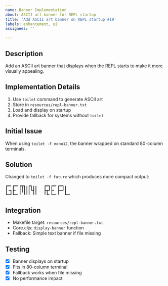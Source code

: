 ```yaml
---
name: Banner Implementation
about: ASCII art banner for REPL startup
title: 'Add ASCII art banner on REPL startup #19'
labels: enhancement, ui
assignees: ''

---
```


## Description

Add an ASCII art banner that displays when the REPL starts to make it more visually appealing.

## Implementation Details

1. Use `toilet` command to generate ASCII art
2. Store in `resources/repl-banner.txt`
3. Load and display on startup
4. Provide fallback for systems without `toilet`

## Initial Issue

When using `toilet -f mono12`, the banner wrapped on standard 80-column terminals.

## Solution

Changed to `toilet -f future` which produces more compact output:

```
┏━╸┏━╸┏┳┓╻┏┓╻╻   ┏━┓┏━╸┏━┓╻
┃╺┓┣╸ ┃┃┃┃┃┗┫┃   ┣┳┛┣╸ ┣━┛┃
┗━┛┗━╸╹ ╹╹╹ ╹╹   ╹┗╸┗━╸╹  ┗━╸
```

## Integration

- Makefile target: `resources/repl-banner.txt`
- Core.cljs: `display-banner` function
- Fallback: Simple text banner if file missing

## Testing

- [X] Banner displays on startup
- [X] Fits in 80-column terminal
- [X] Fallback works when file missing
- [X] No performance impact
